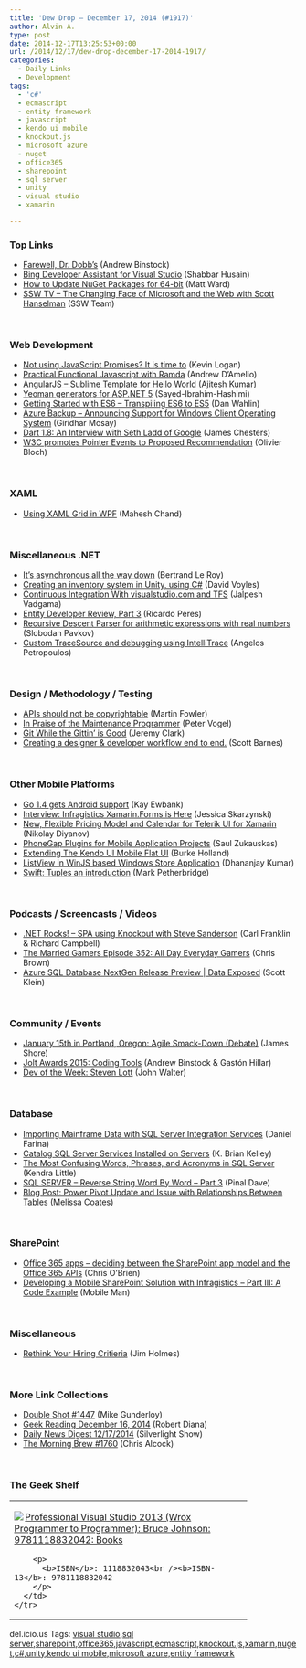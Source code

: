 ```yaml
---
title: 'Dew Drop – December 17, 2014 (#1917)'
author: Alvin A.
type: post
date: 2014-12-17T13:25:53+00:00
url: /2014/12/17/dew-drop-december-17-2014-1917/
categories:
  - Daily Links
  - Development
tags:
  - 'c#'
  - ecmascript
  - entity framework
  - javascript
  - kendo ui mobile
  - knockout.js
  - microsoft azure
  - nuget
  - office365
  - sharepoint
  - sql server
  - unity
  - visual studio
  - xamarin

---
```

### <a name="top"></a>Top Links

  * <a href="http://www.drdobbs.com/architecture-and-design/farewell-dr-dobbs/240169421" target="_blank">Farewell, Dr. Dobb&#8217;s</a> (Andrew Binstock)
  * <a href="http://blogs.msdn.com/b/visualstudio/archive/2014/12/16/bing-developer-assistant-for-visual-studio.aspx" target="_blank">Bing Developer Assistant for Visual Studio</a> (Shabbar Husain)
  * <a href="http://blog.xamarin.com/how-to-update-nuget-packages-for-64-bit/" target="_blank">How to Update NuGet Packages for 64-bit</a> (Matt Ward)
  * <a href="http://tv.ssw.com/5718/changing-face-microsoft-web-scott-hanselman" target="_blank">SSW TV &#8211; The Changing Face of Microsoft and the Web with Scott Hanselman</a> (SSW Team)

&nbsp;

### <a name="web"></a>Web Development

  * <a href="http://feedproxy.google.com/~r/geekswithblogs/~3/VDY9FtFS61c/not-using-javascript-promises-it-is-time-to.aspx" target="_blank">Not using JavaScript Promises? It is time to</a> (Kevin Logan)
  * <a href="http://developer.telerik.com/featured/practical-functional-javascript-ramda/" target="_blank">Practical Functional Javascript with Ramda</a> (Andrew D’Amelio)
  * <a href="http://java.dzone.com/articles/angularjs-sublime-template" target="_blank">AngularJS &#8211; Sublime Template for Hello World</a> (Ajitesh Kumar)
  * <a href="http://blogs.msdn.com/b/webdev/archive/2014/12/17/yeoman-generators-for-asp-net-vnext.aspx" target="_blank">Yeoman generators for ASP.NET 5</a> (Sayed-Ibrahim-Hashimi)
  * <a href="http://weblogs.asp.net:80/dwahlin/getting-started-with-es6-%E2%80%93-transpiling-es6-to-es5" target="_blank">Getting Started with ES6 – Transpiling ES6 to ES5</a> (Dan Wahlin)
  * <a href="http://azure.microsoft.com/blog/2014/12/16/azure-backup-announcing-support-for-windows-client-operating-system/" target="_blank">Azure Backup – Announcing Support for Windows Client Operating System</a> (Giridhar Mosay)
  * <a href="http://www.infoq.com/news/2014/12/dart-18?utm_campaign=infoq_content&utm_source=infoq&utm_medium=feed&utm_term=global" target="_blank">Dart 1.8: An Interview with Seth Ladd of Google</a> (James Chesters)
  * <a href="http://msopentech.com/blog/2014/12/16/w3c-promotes-pointer-events-proposed-recommendation/" target="_blank">W3C promotes Pointer Events to Proposed Recommendation</a> (Olivier Bloch)

&nbsp;

### <a name="silverlight"></a>XAML

  * <a href="http://www.c-sharpcorner.com/UploadFile/mahesh/using-xaml-grid-in-wpf/" target="_blank">Using XAML Grid in WPF</a> (Mahesh Chand)

&nbsp;

### <a name="dotnet"></a>Miscellaneous .NET

  * <a href="http://weblogs.asp.net:80/bleroy/it%E2%80%99s-asynchronous-all-the-way-down" target="_blank">It’s asynchronous all the way down</a> (Bertrand Le Roy)
  * <a href="http://www.davevoyles.com/creating-inventory-system-unity-using-c/" target="_blank">Creating an inventory system in Unity, using C#</a> (David Voyles)
  * <a href="http://feeds.dzone.com/~r/zones/dotnet/~3/v6FbW9LbCT8/continuous-integration-0" target="_blank">Continuous Integration With visualstudio.com and TFS</a> (Jalpesh Vadgama)
  * <a href="http://weblogs.asp.net:80/ricardoperes/entity-developer-review-part-3" target="_blank">Entity Developer Review, Part 3</a> (Ricardo Peres)
  * <a href="http://blog.roboblob.com/2014/12/16/recursive-descent-parser-for-arithmetic-expressions-with-real-numbers/" target="_blank">Recursive Descent Parser for arithmetic expressions with real numbers</a> (Slobodan Pavkov)
  * <a href="http://blogs.msdn.com/b/visualstudioalm/archive/2014/12/17/custom-tracesource-and-debugging-using-intellitrace.aspx" target="_blank">Custom TraceSource and debugging using IntelliTrace</a> (Angelos Petropoulos)

&nbsp;

### <a name="design"></a>Design / Methodology / Testing

  * <a href="http://martinfowler.com/articles/copyright-api.html" target="_blank">APIs should not be copyrightable</a> (Martin Fowler)
  * <a href="http://visualstudiomagazine.com/articles/2014/12/01/in-praise-of-the-maintenance-programmer.aspx" target="_blank">In Praise of the Maintenance Programmer</a> (Peter Vogel)
  * <a href="http://jeremybytes.blogspot.com/2014/12/git-while-gittin-is-good.html" target="_blank">Git While the Gittin&#8217; is Good</a> (Jeremy Clark)
  * <a href="http://feedproxy.google.com/~r/MsMossyblog/~3/VBuLoPe2Wms/1979" target="_blank">Creating a designer & developer workflow end to end.</a> (Scott Barnes)

&nbsp;

### <a name="mobile"></a>Other Mobile Platforms

  * <a href="http://www.i-programmer.info/news/98-languages/8094-go-14-gets-android-support.html" target="_blank">Go 1.4 gets Android support</a> (Kay Ewbank)
  * <a href="http://www.infragistics.com/community/blogs/ig_videos/archive/2014/12/16/interview-infragistics-xamarin-forms-is-here.aspx" target="_blank">Interview: Infragistics Xamarin.Forms is Here</a> (Jessica Skarzynski)
  * <a href="http://feedproxy.google.com/~r/Telerik/~3/sZrOEiNkHv8/new-flexible-pricing-model-and-calendar-for-telerik-ui-for-xamarin" target="_blank">New, Flexible Pricing Model and Calendar for Telerik UI for Xamarin</a> (Nikolay Diyanov)
  * <a href="http://java.dzone.com/articles/phonegap-plugins-mobile" target="_blank">PhoneGap Plugins for Mobile Application Projects</a> (Saul Zukauskas)
  * <a href="http://developer.telerik.com/products/extending-kendo-ui-mobile-flat-ui/" target="_blank">Extending The Kendo UI Mobile Flat UI</a> (Burke Holland)
  * <a href="http://debugmode.net/2014/12/17/listview-in-winjs-based-windows-store-application/" target="_blank">ListView in WinJS based Windows Store Application</a> (Dhananjay Kumar)
  * <a href="http://feedproxy.google.com/~r/iosdevblog/~3/KD6sNEkZW4w/" target="_blank">Swift: Tuples an introduction</a> (Mark Petherbridge)

&nbsp;

### <a name="podcasts"></a>Podcasts / Screencasts / Videos

  * <a href="http://www.dotnetrocks.com/default.aspx?ShowNum=1075" target="_blank">.NET Rocks! &#8211; SPA using Knockout with Steve Sanderson</a> (Carl Franklin & Richard Campbell)
  * <a href="http://www.themarriedgamers.net/the-married-gamers-episode-352-all-day-everyday-gamers/" target="_blank">The Married Gamers Episode 352: All Day Everyday Gamers</a> (Chris Brown)
  * <a href="http://channel9.msdn.com/Shows/Data-Exposed/Azure-SQL-Database-NextGen-Release-Preview" target="_blank">Azure SQL Database NextGen Release Preview | Data Exposed</a> (Scott Klein)

&nbsp;

### <a name="events"></a>Community / Events

  * <a href="http://www.jamesshore.com/Calendar/2015-01-15.html" target="_blank">January 15th in Portland, Oregon: Agile Smack-Down (Debate)</a> (James Shore)
  * <a href="http://www.drdobbs.com/joltawards/jolt-awards-2015-coding-tools/240169420" target="_blank">Jolt Awards 2015: Coding Tools</a> (Andrew Binstock & Gastón Hillar)
  * <a href="http://feeds.dzone.com/~r/zones/agile/~3/rM9ABwrJlHU/dev-week-steven-lott" target="_blank">Dev of the Week: Steven Lott</a> (John Walter)

&nbsp;

### <a name="sql"></a>Database

  * <a href="http://feedproxy.google.com/~r/MSSQLTips-LatestSqlServerTips/~3/j7sDMJkSw8M/tip.asp" target="_blank">Importing Mainframe Data with SQL Server Integration Services</a> (Daniel Farina)
  * <a href="http://feedproxy.google.com/~r/MSSQLTips-LatestSqlServerTips/~3/QVJnFAxwdU0/tip.asp" target="_blank">Catalog SQL Server Services Installed on Servers</a> (K. Brian Kelley)
  * <a href="http://feedproxy.google.com/~r/BrentOzar-SqlServerDba/~3/k4qXjMqklyw/" target="_blank">The Most Confusing Words, Phrases, and Acronyms in SQL Server</a> (Kendra Little)
  * <a href="http://blog.sqlauthority.com/2014/12/17/sql-server-reverse-string-word-by-word-part-3/" target="_blank">SQL SERVER – Reverse String Word By Word – Part 3</a> (Pinal Dave)
  * <a href="http://www.toadworld.com/platforms/sql-server/b/weblog/archive/2014/12/17/power-pivot-update-and-issue-with-relationships-between-tables.aspx" target="_blank">Blog Post: Power Pivot Update and Issue with Relationships Between Tables</a> (Melissa Coates)

&nbsp;

### <a name="sp"></a>SharePoint

  * <a href="http://feedproxy.google.com/~r/ChrisObrien/~3/E23s87iiigs/office-365-apps-and-sharepoint-apps-comparison.html" target="_blank">Office 365 apps – deciding between the SharePoint app model and the Office 365 APIs</a> (Chris O&#8217;Brien)
  * <a href="http://www.infragistics.com/community/blogs/mobileman/archive/2014/12/16/developing-a-mobile-sharepoint-solution-with-infragistics-part-iii-a-code-example.aspx" target="_blank">Developing a Mobile SharePoint Solution with Infragistics &#8211; Part III: A Code Example</a> (Mobile Man)

&nbsp;

### <a name="misc"></a>Miscellaneous

  * <a href="http://feedproxy.google.com/~r/Frazzleddad/~3/sx4xreEfXNY/rethink-your-hiring-critieria.html" target="_blank">Rethink Your Hiring Critieria</a> (Jim Holmes)

&nbsp;

### <a name="links"></a>More Link Collections

  * <a href="http://afreshcup.com/home/2014/12/16/double-shot-1447.html" target="_blank">Double Shot #1447</a> (Mike Gunderloy)
  * <a href="http://feeds.regulargeek.com/~r/RegularGeek/~3/wP1EFY-PndI/" target="_blank">Geek Reading December 16, 2014</a> (Robert Diana)
  * <a href="http://feedproxy.google.com/~r/silverlightshow/~3/2ZpA_L-blNM/Daily-News-Digest-12-17-2014.aspx" target="_blank">Daily News Digest 12/17/2014</a> (Silverlight Show)
  * <a href="http://feedproxy.google.com/~r/ReflectivePerspective/~3/8NFL7cp_lLE/" target="_blank">The Morning Brew #1760</a> (Chris Alcock)

&nbsp;

### <a name="shelf"></a>The Geek Shelf

<div id="scid:7dc1bd33-94bd-46fd-a20b-0131235bcd47:71680083-ce27-457b-9c0d-169f0b9e89ae" class="wlWriterEditableSmartContent" style="float: none; padding-bottom: 0px; padding-top: 0px; padding-left: 0px; margin: 0px; display: inline; padding-right: 0px">
  <table cellspacing="0" cellpadding="2" width="400" border="0" unselectable="on">
    <tr>
      <td valign="top" width="400">
        <p>
          <a title="Professional Visual Studio 2013 (Wrox Programmer to Programmer): Bruce Johnson: 9781118832042: Books" href="http://www.amazon.com/exec/obidos/ASIN/1118832043/alvinashcraft-20"><img data-recalc-dims="1" decoding="async" src="https://i0.wp.com/images.amazon.com/images/P/1118832043.01.MZZZZZZZ.jpg?w=660" border="0" align="left" style="float:left" />Professional Visual Studio 2013 (Wrox Programmer to Programmer): Bruce Johnson: 9781118832042: Books</a>
        </p>
        
        <p>
          <b>ISBN</b>: 1118832043<br /><b>ISBN-13</b>: 9781118832042
        </p>
      </td>
    </tr>
  </table>
</div>

<div id="scid:0767317B-992E-4b12-91E0-4F059A8CECA8:be03ea7d-312a-4052-8e68-afce92a1c81a" class="wlWriterEditableSmartContent" style="float: none; padding-bottom: 0px; padding-top: 0px; padding-left: 0px; margin: 0px; display: inline; padding-right: 0px">
  del.icio.us Tags: <a href="http://del.icio.us/popular/visual+studio" rel="tag">visual studio</a>,<a href="http://del.icio.us/popular/sql+server" rel="tag">sql server</a>,<a href="http://del.icio.us/popular/sharepoint" rel="tag">sharepoint</a>,<a href="http://del.icio.us/popular/office365" rel="tag">office365</a>,<a href="http://del.icio.us/popular/javascript" rel="tag">javascript</a>,<a href="http://del.icio.us/popular/ecmascript" rel="tag">ecmascript</a>,<a href="http://del.icio.us/popular/knockout.js" rel="tag">knockout.js</a>,<a href="http://del.icio.us/popular/xamarin" rel="tag">xamarin</a>,<a href="http://del.icio.us/popular/nuget" rel="tag">nuget</a>,<a href="http://del.icio.us/popular/c%23" rel="tag">c#</a>,<a href="http://del.icio.us/popular/unity" rel="tag">unity</a>,<a href="http://del.icio.us/popular/kendo+ui+mobile" rel="tag">kendo ui mobile</a>,<a href="http://del.icio.us/popular/microsoft+azure" rel="tag">microsoft azure</a>,<a href="http://del.icio.us/popular/entity+framework" rel="tag">entity framework</a>
</div>